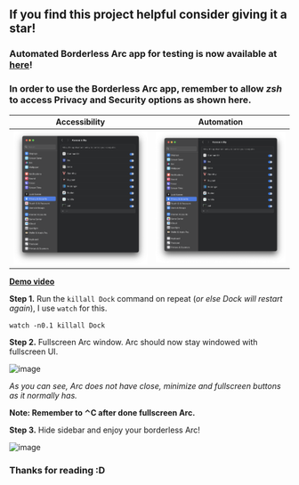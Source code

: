 ## If you find this project helpful consider giving it a star!

### Automated Borderless Arc app for testing is now available at [here](https://github.com/ksajolaer/Borderless-Arc/releases/tag/testing)! 

### **In order to use the Borderless Arc app, remember to allow ***zsh*** to access Privacy and Security options as shown here**.
| Accessibility | Automation |
| ------------- | ---------- |
| ![image](https://raw.githubusercontent.com/ksajolaer/Borderless-Arc/main/Accessibility.png) | ![image](https://raw.githubusercontent.com/ksajolaer/Borderless-Arc/main/Accessibility.png) |

**[Demo video](https://youtu.be/9Rslrgrj42g)**

**Step 1.** Run the `killall Dock` command on repeat (*or else Dock will restart again*), I use `watch` for this.

    watch -n0.1 killall Dock

**Step 2.** Fullscreen Arc window. Arc should now stay windowed with fullscreen UI.

![image](https://raw.githubusercontent.com/ksajolaer/Borderless-Arc-Guide/main/Fullscreen%20UI.png)

*As you can see, Arc does not have close, minimize and fullscreen buttons as it normally has.*

**Note: Remember to ⌃C after done fullscreen Arc.**

**Step 3.** Hide sidebar and enjoy your borderless Arc!

![image](https://raw.githubusercontent.com/ksajolaer/Borderless-Arc-Guide/main/Borderless%20Arc.png)

### Thanks for reading :D
